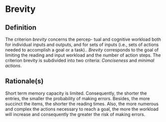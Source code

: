 # Brevity

## Definition

The criterion *brevity* concerns the percep- tual and cognitive workload both for individual inputs and outputs, and for sets of inputs (i.e., sets of actions needed to accomplish a goal or a task).. *Brevity* corresponds to the goal of limiting the reading and input workload and the number of action steps.  The criterion brevity is subdivided into two criteria:
*Conciseness* and *minimal actions*.

## Rationale(s)

Short term memory capacity is limited. Consequently, the shorter the entries, the smaller the probability of making errors. Besides, the more succinct the items, the shorter the reading times.  Also, the more numerous and complex the actions necessary to reach a goal, the more the workload will increase and consequently the greater the risk of making errors.
